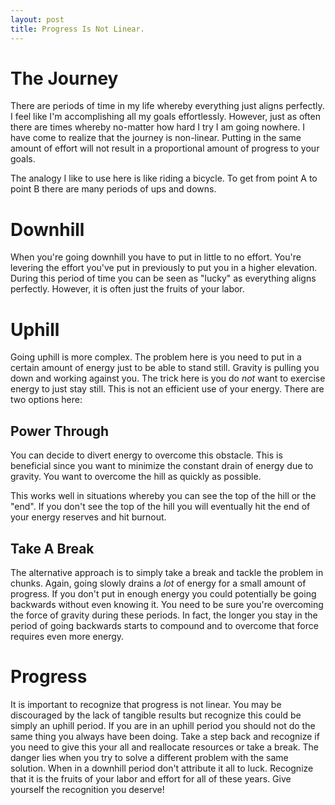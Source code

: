 ```yaml
---
layout: post
title: Progress Is Not Linear.
---
```


# The Journey

There are periods of time in my life whereby everything just aligns perfectly. I feel like I'm
accomplishing all my goals effortlessly. However, just as often there are times whereby no-matter
how hard I try I am going nowhere. I have come to realize that the journey is non-linear. Putting in
the same amount of effort will not result in a proportional amount of progress to your goals.

The analogy I like to use here is like riding a bicycle. To get from point A to point B there are
many periods of ups and downs.

# Downhill

When you're going downhill you have to put in little to no effort. You're levering the effort you've
put in previously to put you in a higher elevation. During this period of time you can be seen as
"lucky" as everything aligns perfectly. However, it is often just the fruits of your labor.

# Uphill

Going uphill is more complex. The problem here is you need to put in a certain amount of energy just
to be able to stand still. Gravity is pulling you down and working against you. The trick here is
you do *not* want to exercise energy to just stay still. This is not an efficient use of your
energy. There are two options here:

## Power Through

You can decide to divert energy to overcome this obstacle. This is beneficial since you want to
minimize the constant drain of energy due to gravity. You want to overcome the hill as quickly as
possible.

This works well in situations whereby you can see the top of the hill or the "end". If you don't see
the top of the hill you will eventually hit the end of your energy reserves and hit burnout.

## Take A Break

The alternative approach is to simply take a break and tackle the problem in chunks. Again, going
slowly drains a *lot* of energy for a small amount of progress. If you don't put in enough energy
you could potentially be going backwards without even knowing it. You need to be sure you're
overcoming the force of gravity during these periods. In fact, the longer you stay in the period of
going backwards starts to compound and to overcome that force requires even more energy.

# Progress

It is important to recognize that progress is not linear. You may be discouraged by the lack of
tangible results but recognize this could be simply an uphill period. If you are in an uphill period
you should not do the same thing you always have been doing. Take a step back and recognize if you
need to give this your all and reallocate resources or take a break. The danger lies when you try to
solve a different problem with the same solution. When in a downhill period don't attribute it all
to luck. Recognize that it is the fruits of your labor and effort for all of these years. Give
yourself the recognition you deserve!
